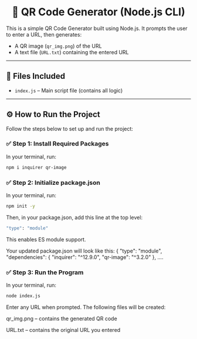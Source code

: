 <h1 align="center">🧾 QR Code Generator (Node.js CLI)</h1>

This is a simple QR Code Generator built using Node.js. It prompts the user to enter a URL, then generates:
- A QR image (`qr_img.png`) of the URL
- A text file (`URL.txt`) containing the entered URL

---

## 📁 Files Included

- `index.js` – Main script file (contains all logic)

---

## ⚙️ How to Run the Project

Follow the steps below to set up and run the project:

### ✅ Step 1: Install Required Packages

In your terminal, run:
```bash
npm i inquirer qr-image
```

### ✅ Step 2: Initialize package.json

In your terminal, run:
```bash
npm init -y
```

Then, in your package.json, add this line at the top level:
```bash
"type": "module"
```

This enables ES module support.

Your updated package.json will look like this:
{  "type": "module",
  "dependencies": {
    "inquirer": "^12.9.0",
    "qr-image": "^3.2.0"
  },
  ....

### ✅ Step 3: Run the Program

In your terminal, run:
```bash
node index.js
```

Enter any URL when prompted. The following files will be created:

qr_img.png – contains the generated QR code

URL.txt – contains the original URL you entered


